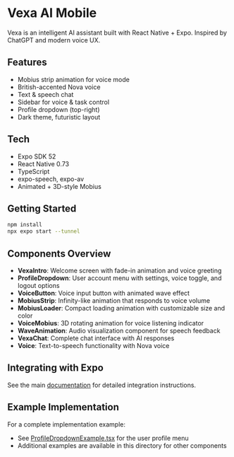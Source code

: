 # Vexa AI Mobile

Vexa is an intelligent AI assistant built with React Native + Expo. Inspired by ChatGPT and modern voice UX.

## Features

- Mobius strip animation for voice mode
- British-accented Nova voice
- Text & speech chat
- Sidebar for voice & task control
- Profile dropdown (top-right)
- Dark theme, futuristic layout

## Tech

- Expo SDK 52
- React Native 0.73
- TypeScript
- expo-speech, expo-av
- Animated + 3D-style Mobius

## Getting Started

```bash
npm install
npx expo start --tunnel
```

## Components Overview

- **VexaIntro**: Welcome screen with fade-in animation and voice greeting
- **ProfileDropdown**: User account menu with settings, voice toggle, and logout options
- **VoiceButton**: Voice input button with animated wave effect 
- **MobiusStrip**: Infinity-like animation that responds to voice volume
- **MobiusLoader**: Compact loading animation with customizable size and color
- **VoiceMobius**: 3D rotating animation for voice listening indicator
- **WaveAnimation**: Audio visualization component for speech feedback
- **VexaChat**: Complete chat interface with AI responses
- **Voice**: Text-to-speech functionality with Nova voice

## Integrating with Expo

See the main [documentation](../README.md) for detailed integration instructions.

## Example Implementation

For a complete implementation example:
- See [ProfileDropdownExample.tsx](./ProfileDropdownExample.tsx) for the user profile menu
- Additional examples are available in this directory for other components